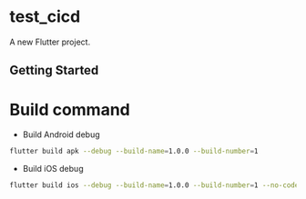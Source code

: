 # test_cicd

A new Flutter project.

## Getting Started

# Build command
- Build Android debug
```bash
flutter build apk --debug --build-name=1.0.0 --build-number=1
```

- Build iOS debug
```bash
flutter build ios --debug --build-name=1.0.0 --build-number=1 --no-codesign
```
